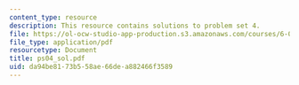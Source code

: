 ```yaml
---
content_type: resource
description: This resource contains solutions to problem set 4.
file: https://ol-ocw-studio-app-production.s3.amazonaws.com/courses/6-041-probabilistic-systems-analysis-and-applied-probability-spring-2006/da94be8173b558ae66dea882466f3589_ps04_sol.pdf
file_type: application/pdf
resourcetype: Document
title: ps04_sol.pdf
uid: da94be81-73b5-58ae-66de-a882466f3589
---
```

